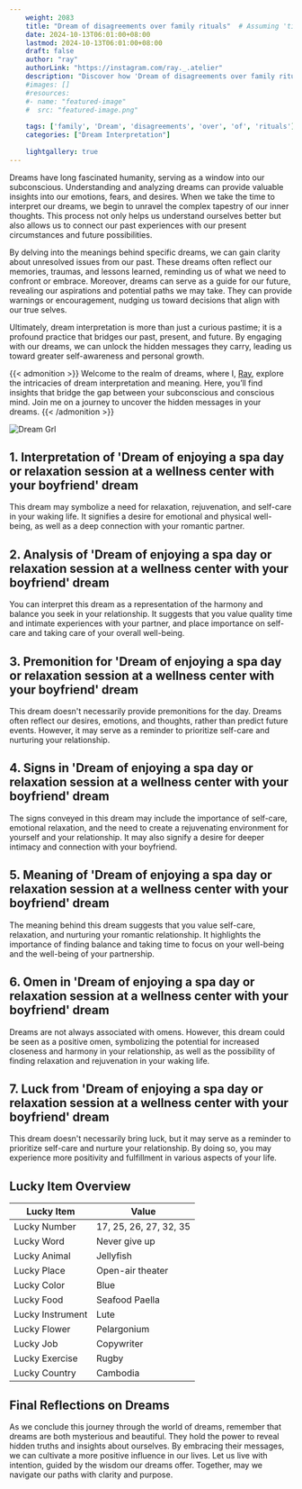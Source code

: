 ```yaml
---
    weight: 2083
    title: "Dream of disagreements over family rituals"  # Assuming 'title' column exists
    date: 2024-10-13T06:01:00+08:00
    lastmod: 2024-10-13T06:01:00+08:00
    draft: false
    author: "ray"
    authorLink: "https://instagram.com/ray._.atelier"
    description: "Discover how 'Dream of disagreements over family rituals' can interpret your future and uncover its significant meanings in your life."
    #images: []
    #resources:
    #- name: "featured-image"
    #  src: "featured-image.png"
    
    tags: ['family', 'Dream', 'disagreements', 'over', 'of', 'rituals']
    categories: ["Dream Interpretation"]
    
    lightgallery: true
---
```

    
Dreams have long fascinated humanity, serving as a window into our subconscious. Understanding and analyzing dreams can provide valuable insights into our emotions, fears, and desires. When we take the time to interpret our dreams, we begin to unravel the complex tapestry of our inner thoughts. This process not only helps us understand ourselves better but also allows us to connect our past experiences with our present circumstances and future possibilities.

By delving into the meanings behind specific dreams, we can gain clarity about unresolved issues from our past. These dreams often reflect our memories, traumas, and lessons learned, reminding us of what we need to confront or embrace. Moreover, dreams can serve as a guide for our future, revealing our aspirations and potential paths we may take. They can provide warnings or encouragement, nudging us toward decisions that align with our true selves.

Ultimately, dream interpretation is more than just a curious pastime; it is a profound practice that bridges our past, present, and future. By engaging with our dreams, we can unlock the hidden messages they carry, leading us toward greater self-awareness and personal growth.

{{< admonition >}}
Welcome to the realm of dreams, where I, [Ray](https://instagram.com/ray._.atelier), explore the intricacies of dream interpretation and meaning. Here, you’ll find insights that bridge the gap between your subconscious and conscious mind. Join me on a journey to uncover the hidden messages in your dreams.
{{< /admonition >}}

![Dream Grl](https://cdn.pixabay.com/photo/2017/11/02/03/35/gothic-2910057_1280.jpg "Dream Grl")

## 1. Interpretation of 'Dream of enjoying a spa day or relaxation session at a wellness center with your boyfriend' dream
 This dream may symbolize a need for relaxation, rejuvenation, and self-care in your waking life. It signifies a desire for emotional and physical well-being, as well as a deep connection with your romantic partner.

## 2. Analysis of 'Dream of enjoying a spa day or relaxation session at a wellness center with your boyfriend' dream
 You can interpret this dream as a representation of the harmony and balance you seek in your relationship. It suggests that you value quality time and intimate experiences with your partner, and place importance on self-care and taking care of your overall well-being.

## 3. Premonition for 'Dream of enjoying a spa day or relaxation session at a wellness center with your boyfriend' dream
 This dream doesn't necessarily provide premonitions for the day. Dreams often reflect our desires, emotions, and thoughts, rather than predict future events. However, it may serve as a reminder to prioritize self-care and nurturing your relationship.

## 4. Signs in 'Dream of enjoying a spa day or relaxation session at a wellness center with your boyfriend' dream
 The signs conveyed in this dream may include the importance of self-care, emotional relaxation, and the need to create a rejuvenating environment for yourself and your relationship. It may also signify a desire for deeper intimacy and connection with your boyfriend.

## 5. Meaning of 'Dream of enjoying a spa day or relaxation session at a wellness center with your boyfriend' dream
 The meaning behind this dream suggests that you value self-care, relaxation, and nurturing your romantic relationship. It highlights the importance of finding balance and taking time to focus on your well-being and the well-being of your partnership.

## 6. Omen in 'Dream of enjoying a spa day or relaxation session at a wellness center with your boyfriend' dream
 Dreams are not always associated with omens. However, this dream could be seen as a positive omen, symbolizing the potential for increased closeness and harmony in your relationship, as well as the possibility of finding relaxation and rejuvenation in your waking life.

## 7. Luck from 'Dream of enjoying a spa day or relaxation session at a wellness center with your boyfriend' dream
 This dream doesn't necessarily bring luck, but it may serve as a reminder to prioritize self-care and nurture your relationship. By doing so, you may experience more positivity and fulfillment in various aspects of your life.

## Lucky Item Overview
| Lucky Item          | Value              |
|---------------|--------------------|
| Lucky Number        | 17, 25, 26, 27, 32, 35  |
| Lucky Word          | Never give up |
| Lucky Animal        | Jellyfish |
| Lucky Place         | Open-air theater     |
| Lucky Color         | Blue     |
| Lucky Food          | Seafood Paella      |
| Lucky Instrument    | Lute |
| Lucky Flower        | Pelargonium    |
| Lucky Job           | Copywriter       |
| Lucky Exercise      | Rugby  |
| Lucky Country       | Cambodia    |


##  Final Reflections on Dreams

As we conclude this journey through the world of dreams, remember that dreams are both mysterious and beautiful. They hold the power to reveal hidden truths and insights about ourselves. By embracing their messages, we can cultivate a more positive influence in our lives. Let us live with intention, guided by the wisdom our dreams offer. Together, may we navigate our paths with clarity and purpose.
